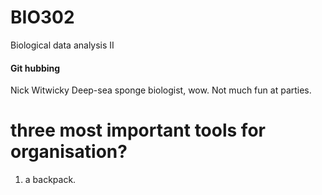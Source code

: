 # BIO302
Biological data analysis II 
#### Git hubbing ####
Nick Witwicky
Deep-sea sponge biologist, wow. Not much fun at parties. 
# three most important tools for organisation? 
1. a backpack. 

